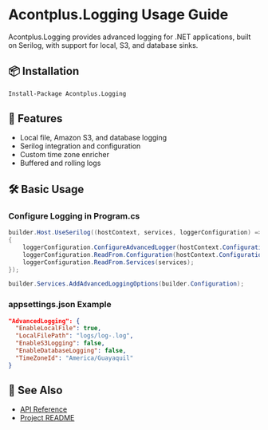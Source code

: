 # Acontplus.Logging Usage Guide

Acontplus.Logging provides advanced logging for .NET applications, built on Serilog, with support for local, S3, and database sinks.

## 📦 Installation

```bash
Install-Package Acontplus.Logging
```

## 🚀 Features
- Local file, Amazon S3, and database logging
- Serilog integration and configuration
- Custom time zone enricher
- Buffered and rolling logs

## 🛠️ Basic Usage

### Configure Logging in Program.cs
```csharp
builder.Host.UseSerilog((hostContext, services, loggerConfiguration) =>
{
    loggerConfiguration.ConfigureAdvancedLogger(hostContext.Configuration, environment);
    loggerConfiguration.ReadFrom.Configuration(hostContext.Configuration);
    loggerConfiguration.ReadFrom.Services(services);
});

builder.Services.AddAdvancedLoggingOptions(builder.Configuration);
```

### appsettings.json Example
```json
"AdvancedLogging": {
  "EnableLocalFile": true,
  "LocalFilePath": "logs/log-.log",
  "EnableS3Logging": false,
  "EnableDatabaseLogging": false,
  "TimeZoneId": "America/Guayaquil"
}
```

## 📖 See Also
- [API Reference](../Home.md)
- [Project README](https://github.com/Acontplus-S-A-S/acontplus-dotnet-libs/blob/main/src/Acontplus.Logging/README.md) 